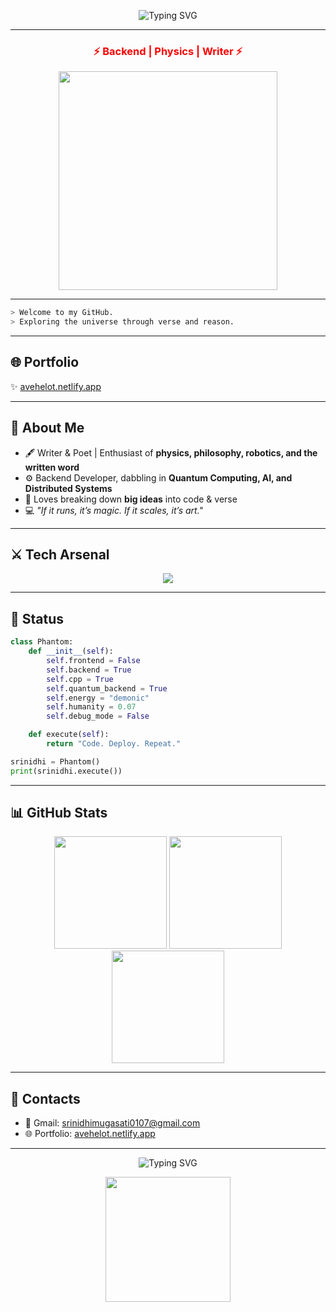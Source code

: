 <p align="center">
  <img src="https://readme-typing-svg.demolab.com?font=Fira+Code&weight=600&size=28&pause=1000&color=FF0000&center=true&vCenter=true&width=700&lines=SRINIDHI+MUGASATI;Writer+%7C+Poet+%7C+Student;Backend+Developer+%7C+Physics+%26+Philosophy+Enthusiast;Quantum+Computing+%7C+AI+%7C+Distributed+Systems" alt="Typing SVG"/>
</p>

---

<h3 align="center"> 
  <span style="color:#ff0000">⚡ Backend | Physics | Writer ⚡</span>
</h3>

<p align="center">
  <img src="https://media.tenor.com/Vz2n-fO5a-wAAAAC/code-coding.gif" width="350" />
</p>

---

```bash
> Welcome to my GitHub.
> Exploring the universe through verse and reason. 
```

---

## 🌐 Portfolio
✨ [avehelot.netlify.app](https://avehelot.netlify.app)

---

## 🧩 About Me
- 🖋️ Writer & Poet | Enthusiast of **physics, philosophy, robotics, and the written word**
- ⚙️ Backend Developer, dabbling in **Quantum Computing, AI, and Distributed Systems**
- 🧠 Loves breaking down **big ideas** into code & verse
- 💻 *"If it runs, it’s magic. If it scales, it’s art."*

---

## ⚔️ Tech Arsenal
<p align="center"> 
  <img src="https://skillicons.dev/icons?i=python,cpp,django,fastapi,postgresql,mongodb,redis,docker,kafka,git,linux" />
</p>

---

## 👾 Status
```python
class Phantom:
    def __init__(self):
        self.frontend = False
        self.backend = True
        self.cpp = True
        self.quantum_backend = True
        self.energy = "demonic"
        self.humanity = 0.07
        self.debug_mode = False

    def execute(self):
        return "Code. Deploy. Repeat."

srinidhi = Phantom()
print(srinidhi.execute())
```

---

## 📊 GitHub Stats
<p align="center"> 
  <img src="https://github-readme-stats.vercel.app/api?username=avehelot&theme=tokyonight&hide_border=true&show_icons=true&title_color=ff0000&icon_color=ff0000" height="180em"/> 
  <img src="https://github-readme-streak-stats.herokuapp.com/?user=avehelot&theme=tokyonight&hide_border=true&ring=ff0000&fire=ff0000" height="180em"/> 
  <img src="https://github-readme-stats.vercel.app/api/top-langs/?username=avehelot&layout=compact&theme=tokyonight&hide_border=true&title_color=ff0000" height="180em"/> 
</p>

---

## 📧 Contacts
- 📩 Gmail: [srinidhimugasati0107@gmail.com](mailto:srinidhimugasati0107@gmail.com)
- 🌐 Portfolio: [avehelot.netlify.app](https://avehelot.netlify.app)

---

<p align="center">
  <img src="https://readme-typing-svg.demolab.com?font=Fira+Code&weight=600&size=22&pause=1000&color=FF0000&center=true&vCenter=true&width=700&lines=%22I+don’t+care+if+it+compiles.%22;--Ave" alt="Typing SVG"/>
</p> 

<p align="center">
  <img src="https://i.gifer.com/origin/f9/f9616c013ee39eac4f4441287e01452f.gif" width="200"/>
</p>

